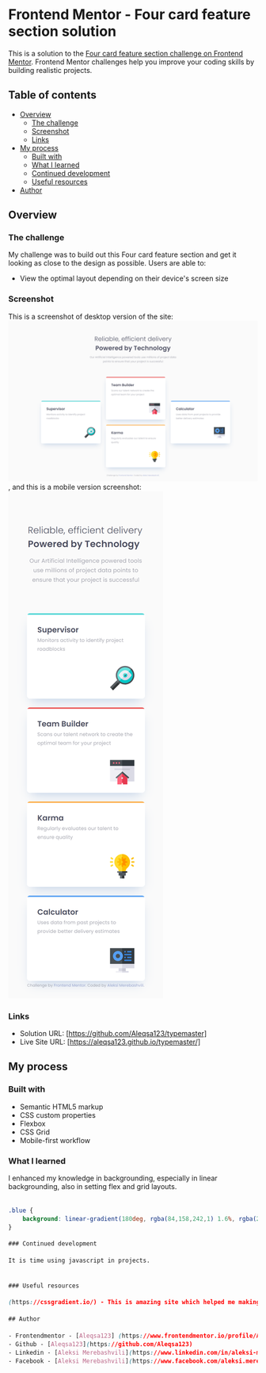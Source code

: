 # Frontend Mentor - Four card feature section solution

This is a solution to the [Four card feature section challenge on Frontend Mentor](https://www.frontendmentor.io/challenges/four-card-feature-section-weK1eFYK). Frontend Mentor challenges help you improve your coding skills by building realistic projects. 

## Table of contents

- [Overview](#overview)
  - [The challenge](#the-challenge)
  - [Screenshot](#screenshot)
  - [Links](#links)
- [My process](#my-process)
  - [Built with](#built-with)
  - [What I learned](#what-i-learned)
  - [Continued development](#continued-development)
  - [Useful resources](#useful-resources)
- [Author](#author)

## Overview

### The challenge

My challenge was to build out this Four card feature section and get it looking as close to the design as possible.
Users are able to:

- View the optimal layout depending on their device's screen size

### Screenshot

This is a screenshot of desktop version of the site: ![](./screenshots/desktop-screenshot.png),
and this is a mobile version screenshot: ![](./screenshots/mobile-screenshot.png)


### Links

- Solution URL: [https://github.com/Aleqsa123/typemaster]
- Live Site URL: [https://aleqsa123.github.io/typemaster/]

## My process

### Built with

- Semantic HTML5 markup
- CSS custom properties
- Flexbox
- CSS Grid
- Mobile-first workflow


### What I learned

I enhanced my knowledge in backgrounding, especially in linear backgrounding, also in setting flex and grid layouts.

```css

.blue {
    background: linear-gradient(180deg, rgba(84,158,242,1) 1.6%, rgba(255,255,255,1) 1.6%);
}

### Continued development

It is time using javascript in projects.


### Useful resources

(https://cssgradient.io/) - This is amazing site which helped me making linear backgrounding.

## Author

- Frontendmentor - [Aleqsa123] (https://www.frontendmentor.io/profile/Aleqsa123)
- Github - [Aleqsa123](https://github.com/Aleqsa123)
- Linkedin - [Aleksi Merebashvili](https://www.linkedin.com/in/aleksi-merebashvili-36627426/)
- Facebook - [Aleksi Merebashvili](https://www.facebook.com/aleksi.merebashvili)
